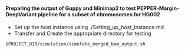 #### Preparing the output of Guppy and Minimap2 to test PEPPER-Margin-DeepVariant pipeline for a subset of chromosomes for HG002
* Set up the host instance using ./Setting_up_host_instance.md
* Transfer and Create the appropriate directory for testing
```
$PROJECT_DIR/simulation/simulate_merged_bam_output.sh
```

